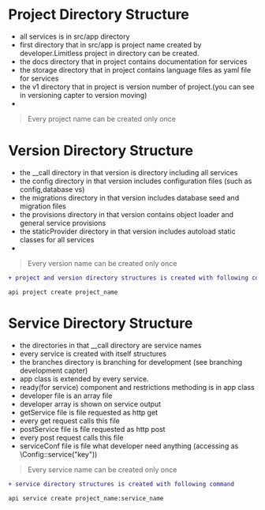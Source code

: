 # Project Directory Structure
* all services is in src/app directory
* first directory that in src/app is project name created by developer.Limitless project in directory can be created.
* the docs directory that in project contains documentation for services
* the storage directory that in project contains language files as yaml file for services
* the v1 directory that in project is version number of project.(you can see in versioning capter to version moving)
*

> Every project name can be created only once

# Version Directory Structure
* the __call directory in that version is directory including all services
* the config directory in that version includes configuration files (such as config,database vs)
* the migrations directory in that version includes database seed and migration files
* the provisions directory in that version contains object loader and general service provisions
* the staticProvider directory in that version includes autoload static classes for all services
*

> Every version name can be created only once

```diff
+ project and version directory structures is created with following command
```

```
api project create project_name

```


# Service Directory Structure
* the directories in that __call directory are service names
* every service is created with itself structures
* the branches directory is branching for development (see branching development capter)
* app class is extended by every service.
* ready(for service) component and restrictions methoding is in app class
* developer file is an array file
* developer array is shown on service output
* getService file is file requested as http get
* every get request calls this file
* postService file is file requested as http post
* every post request calls this file
* serviceConf file is file what developer need anything (accessing as \Config::service("key"))

> Every service name can be created only once

```diff
+ service directory structures is created with following command
```

```
api service create project_name:service_name

```



